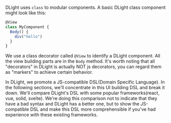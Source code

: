 DLight uses `class` to modular components. A basic DLight class component might look like this:

```js
@View
class MyComponent {
  Body() {
    div("hello")
  }
}
```

We use a class decorator called `@View` to identify a DLight component. All the view building parts are in the `Body` method. It's worth noting that all "decorators" in DLight is actually NOT js decorators, you can regard them as "markers" to achieve certain behavior.

In DLight, we promote a JS-compatible DSL(Domain Specific Language). In the following sections, we'll concentrate in this UI building DSL and break it down. We'll compare DLight's DSL with some popular frameworks(react, vue, solid, svelte). We're doing this comparison not to indicate that they have a bad syntax and DLight has a better one, but to show the JS-compatible DSL and make this DSL more comprehensible if you've had experience with these existing frameworks.


